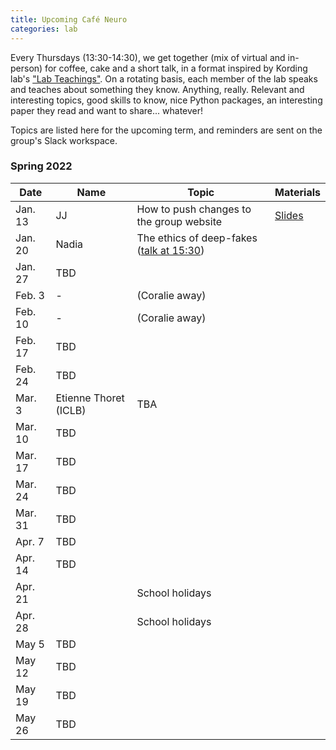 ```yaml
---
title: Upcoming Café Neuro
categories: lab
---
```


Every Thursdays (13:30-14:30), we get together (mix of virtual and in-person) for coffee, cake and a short talk, in a format inspired by Kording lab's ["Lab Teachings"](http://kordinglab.com/2021/01/01/upcoming-lab-teaching.html). On a rotating basis, each member of the lab speaks and teaches about something they know. Anything, really. Relevant and interesting topics, good skills to know, nice Python packages, an interesting paper they read and want to share... whatever! 

Topics are listed here for the upcoming term, and reminders are sent on the group's Slack workspace. 

### Spring 2022

| Date | Name | Topic | Materials |
|------|------|-------| -------- |
| Jan. 13 | JJ | How to push changes to the group website | [Slides]({{site.baseurl}}/documents/cafe_neuro/2022_01_13_Github.pdf) |
| Jan. 20 | Nadia | The ethics of deep-fakes ([talk at 15:30](https://events.femto-st.fr/Conference_Infodemie/fr/programme)) |
| Jan. 27 | TBD |  |  |
| Feb. 3 | - | (Coralie away) |
| Feb. 10 | - | (Coralie away) |
| Feb. 17 | TBD |  |
| Feb. 24 | TBD |  |
| Mar. 3 | Etienne Thoret (ICLB) | TBA  |   
| Mar. 10 | TBD |  |  |
| Mar. 17 | TBD |  |  |
| Mar. 24 | TBD |  |  | 
| Mar. 31 | TBD |  |  | 
| Apr. 7 | TBD |  |  |
| Apr. 14 | TBD |  |  |
| Apr. 21 |  | School holidays |  | 
| Apr. 28 |  | School holidays |  | 
| May 5 | TBD |  |  | 
| May 12 | TBD |  |  |
| May 19 | TBD |  |  |
| May 26 | TBD |  |  |

